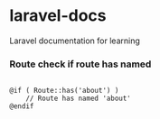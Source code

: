 # laravel-docs
Laravel documentation for learning  

### Route check if route has named 

```

@if ( Route::has('about') )
    // Route has named 'about'
@endif 

```

